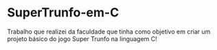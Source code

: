 # SuperTrunfo-em-C
Trabalho que realizei da faculdade que tinha como objetivo em criar um projeto básico do jogo Super Trunfo na linguagem C!
